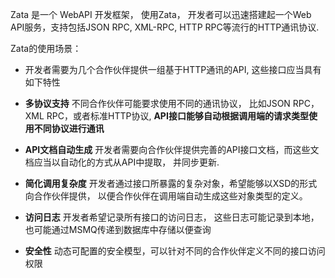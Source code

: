 Zata 是一个 WebAPI 开发框架， 使用Zata， 开发者可以迅速搭建起一个Web API服务，支持包括JSON RPC, XML-RPC, HTTP RPC等流行的HTTP通讯协议.

Zata的使用场景：

  * 开发者需要为几个合作伙伴提供一组基于HTTP通讯的API, 这些接口应当具有如下特性

  * **多协议支持** 不同合作伙伴可能要求使用不同的通讯协议， 比如JSON RPC， XML RPC，或者标准HTTP协议, **API接口能够自动根据调用端的请求类型使用不同协议进行通讯**

  * **API文档自动生成** 开发者需要向合作伙伴提供完善的API接口文档，而这些文档应当以自动化的方式从API中提取， 并同步更新.

  * **简化调用复杂度** 开发者通过接口所暴露的复杂对象，希望能够以XSD的形式向合作伙伴提供， 以便合作伙伴在调用端自动生成这些对象类型的定义。

  * **访问日志** 开发者希望记录所有接口的访问日志， 这些日志可能记录到本地， 也可能通过MSMQ传递到数据库中存储以便查询

  * **安全性** 动态可配置的安全模型，可以针对不同的合作伙伴定义不同的接口访问权限